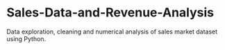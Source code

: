 # Sales-Data-and-Revenue-Analysis
Data exploration, cleaning and numerical analysis of sales market dataset using Python.
